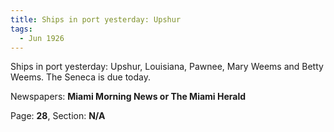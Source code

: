 ```yaml
---  
title: Ships in port yesterday: Upshur  
tags:  
  - Jun 1926  
---  
```

  
Ships in port yesterday: Upshur, Louisiana, Pawnee, Mary Weems and Betty Weems. The Seneca is due today.  
  
Newspapers: **Miami Morning News or The Miami Herald**  
  
Page: **28**, Section: **N/A** 

